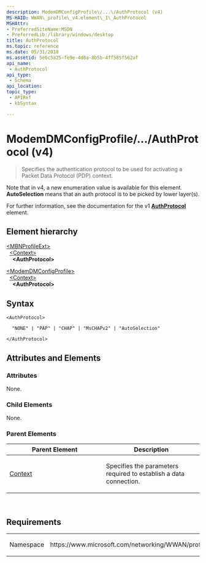 ```yaml
---
description: ModemDMConfigProfile\/...\/AuthProtocol (v4)
MS-HAID: WWAN\_profile\_v4.element\_1\_AuthProtocol
MSHAttr:
- PreferredSiteName:MSDN
- PreferredLib:/library/windows/desktop
title: AuthProtocol
ms.topic: reference
ms.date: 05/31/2018
ms.assetid: 5e6c5a25-fe9e-4d0a-8b5b-4ff585f562af
api_name: 
 - AuthProtocol
api_type: 
 - Schema
api_location: 
topic_type: 
 - APIRef
 - kbSyntax

---
```


# <span id="WWAN_profile_v4.element_1_AuthProtocol"></span>ModemDMConfigProfile\/...\/AuthProtocol (v4)

>Specifies the authentication protocol to be used for activating a Packet Data Protocol (PDP) context.

Note that in v4, a new enumeration value is available for this element. **AutoSelection** means that an auth protocol is to be picked by lower layer(s).

For further information, see the documentation for the v1 [**AuthProtocol**](./schema-authprotocol-contexttype-element.md) element.

## Element hierarchy

[\<MBNProfileExt\>](element-mbnprofileext.md)  
&nbsp;&nbsp;[\<Context\>](element-context.md)  
&nbsp;&nbsp;&nbsp;&nbsp;**\<AuthProtocol\>**

[\<ModemDMConfigProfile\>](element-modemdmconfigprofile.md)  
&nbsp;&nbsp;[\<Context\>](element-1-context.md)  
&nbsp;&nbsp;&nbsp;&nbsp;**\<AuthProtocol\>**

## Syntax

``` syntax
<AuthProtocol>

  "NONE" | "PAP" | "CHAP" | "MsCHAPv2" | "AutoSelection"

</AuthProtocol>
```

## <span id="Attributes_and_Elements"></span><span id="attributes_and_elements"></span><span id="ATTRIBUTES_AND_ELEMENTS"></span>Attributes and Elements

### <span id="attributes"></span><span id="ATTRIBUTES"></span>Attributes

None.

### <span id="Child_Elements"></span><span id="child_elements"></span><span id="CHILD_ELEMENTS"></span>Child Elements

None.

### <span id="parent_elements"></span><span id="PARENT_ELEMENTS"></span>Parent Elements

<table>
<colgroup>
<col style="width: 50%" />
<col style="width: 50%" />
</colgroup>
<thead>
<tr class="header">
<th>Parent Element</th>
<th>Description</th>
</tr>
</thead>
<tbody>
<tr class="odd">
<td><a href="element-1-context.md">Context</a></td>
<td><p>Specifies the parameters required to establish a data connection.</p></td>
</tr>
</tbody>
</table>

 

## Requirements

<table>
<colgroup>
<col style="width: 50%" />
<col style="width: 50%" />
</colgroup>
<tbody>
<tr class="odd">
<td><p>Namespace</p></td>
<td><p>https://www.microsoft.com/networking/WWAN/profile/v4</p></td>
</tr>
</tbody>
</table>

 

 

